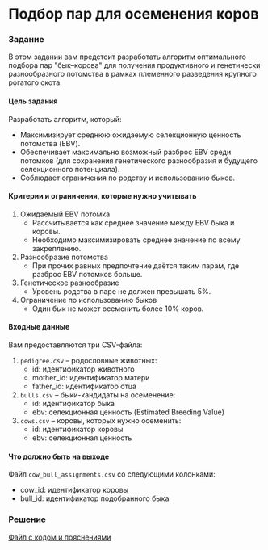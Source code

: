 # Подбор пар для осеменения коров

### Задание
В этом задании вам предстоит разработать алгоритм оптимального подбора пар "бык–корова" для получения продуктивного и генетически разнообразного потомства в рамках племенного разведения крупного рогатого скота.

#### Цель задания
Разработать алгоритм, который:
- Максимизирует среднюю ожидаемую селекционную ценность потомства (EBV).
- Обеспечивает максимально возможный разброс EBV среди потомков (для сохранения генетического разнообразия и будущего селекционного потенциала).
- Соблюдает ограничения по родству и использованию быков.

#### Критерии и ограничения, которые нужно учитывать
1. Ожидаемый EBV потомка
   - Рассчитывается как среднее значение между EBV быка и коровы.
   - Необходимо максимизировать среднее значение по всему закреплению.
2. Разнообразие потомства
   - При прочих равных предпочтение даётся таким парам, где разброс EBV потомков больше.
4. Генетическое разнообразие
   - Уровень родства в паре не должен превышать 5%.
4. Ограничение по использованию быков
   - Один бык не может осеменить более 10% коров.

#### Входные данные
Вам предоставляются три CSV-файла:
1. `pedigree.csv` – родословные животных:
   - id: идентификатор животного
   - mother_id: идентификатор матери
   - father_id: идентификатор отца
2. `bulls.csv` – быки-кандидаты на осеменение:
   - id: идентификатор быка
   - ebv: селекционная ценность (Estimated Breeding Value)
3. `cows.csv` – коровы, которых нужно осеменить:
   - id: идентификатор коровы
   - ebv: селекционная ценность

#### Что должно быть на выходе
Файл `cow_bull_assignments.csv` со следующими колонками:
- cow_id: идентификатор коровы
- bull_id: идентификатор подобранного быка

### Решение
[Файл с кодом и пояснениями](/Projects/09_Test_tasks/Task_10/Solution.ipynb)
